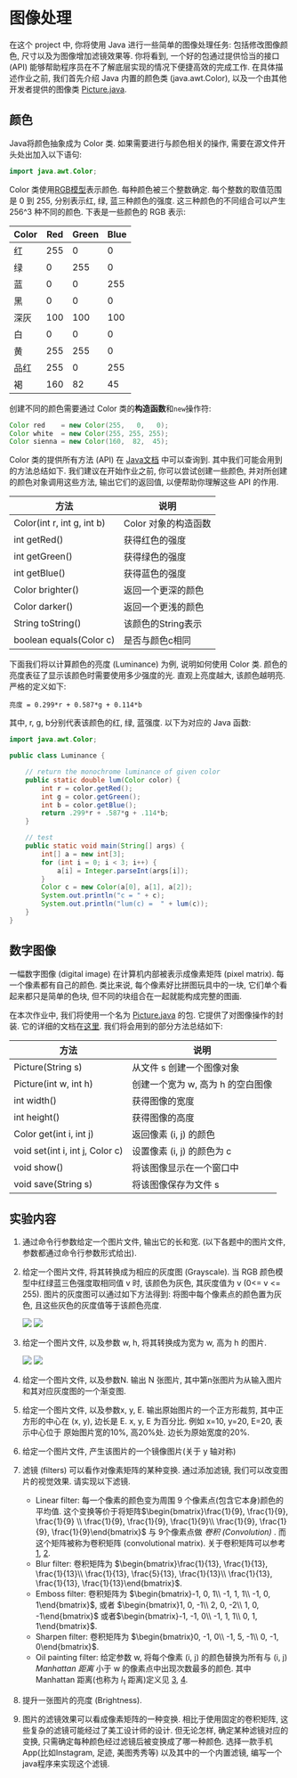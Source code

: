 # 图像处理

在这个 project 中, 你将使用 Java 进行一些简单的图像处理任务: 包括修改图像颜色, 尺寸以及为图像增加滤镜效果等. 你将看到, 一个好的包通过提供恰当的接口 (API) 能够帮助程序员在不了解底层实现的情况下便捷高效的完成工作. 
在具体描述作业之前, 我们首先介绍 Java 内置的颜色类 (java.awt.Color), 
以及一个由其他开发者提供的图像类 [Picture.java](Picture.java).

## 颜色 

Java将颜色抽象成为 Color 类. 如果需要进行与颜色相关的操作, 
需要在源文件开头处出加入以下语句:

```java
import java.awt.Color;
```

Color 类使用[RGB模型](https://en.wikipedia.org/wiki/RGB_color_model)表示颜色. 
每种颜色被三个整数确定. 每个整数的取值范围是 0 到 255,
分别表示红, 绿, 蓝三种颜色的强度. 这三种颜色的不同组合可以产生 256^3 种不同的颜色.
下表是一些颜色的 RGB 表示:

|Color      |Red    |Green    |Blue|
|-----    |-----   |------   |-----|
|红       |  255   |     0   |    0
|绿       |    0   |   255   |    0
|蓝       |    0   |     0   |  255
|黑       |    0   |     0   |    0
|深灰     |  100   |   100   |  100
|白       |    0   |     0   |    0
|黄       |  255   |   255   |    0
|品红     |  255   |     0   |  255
|褐       |  160   |    82   |   45

创建不同的颜色需要通过 Color 类的**构造函数**和`new`操作符:

```java
Color red    = new Color(255,   0,   0);  
Color white  = new Color(255, 255, 255);  
Color sienna = new Color(160,  82,  45);
```

Color 类的提供所有方法 (API) 在 
[Java文档](http://docs.oracle.com/javase/6/docs/api/java/awt/Color.html)
中可以查询到. 其中我们可能会用到的方法总结如下. 我们建议在开始作业之前, 你可以尝试创建一些颜色, 并对所创建的颜色对象调用这些方法, 输出它们的返回值, 以便帮助你理解这些 API 的作用. 

|方法  |说明|
|---|---|
|Color(int r, int g, int b)  |Color 对象的构造函数|
|int getRed()                |获得红色的强度|
|int getGreen()              |获得绿色的强度|
|int getBlue()               |获得蓝色的强度|
|Color brighter()            |返回一个更深的颜色|
|Color darker()              |返回一个更浅的颜色|
|String toString()           |该颜色的String表示|
|boolean equals(Color c)     |是否与颜色c相同|

下面我们将以计算颜色的亮度 (Luminance) 为例, 说明如何使用 Color 类.
颜色的亮度表征了显示该颜色时需要使用多少强度的光. 直观上亮度越大, 该颜色越明亮. 
严格的定义如下:

```
亮度 = 0.299*r + 0.587*g + 0.114*b
```

其中, r, g, b分别代表该颜色的红, 绿, 蓝强度. 以下为对应的 Java 函数:

```java
import java.awt.Color;

public class Luminance {

    // return the monochrome luminance of given color
    public static double lum(Color color) {
        int r = color.getRed();
        int g = color.getGreen();
        int b = color.getBlue();
        return .299*r + .587*g + .114*b;
    }

    // test 
    public static void main(String[] args) {
        int[] a = new int[3];
        for (int i = 0; i < 3; i++) {
            a[i] = Integer.parseInt(args[i]);
        }
        Color c = new Color(a[0], a[1], a[2]);
        System.out.println("c = " + c);
        System.out.println("lum(c) =  " + lum(c));
    }
}
```

## 数字图像 

一幅数字图像 (digital image) 在计算机内部被表示成像素矩阵 (pixel matrix).
每一个像素都有自己的颜色. 类比来说, 每个像素好比拼图玩具中的一块, 
它们单个看起来都只是简单的色块, 但不同的块组合在一起就能构成完整的图画. 

在本次作业中, 我们将使用一个名为 [Picture.java](Picture.java) 的包.
它提供了对图像操作的封装. 
它的详细的文档在[这里](Picture/Picture.html). 
我们将会用到的部分方法总结如下:

|方法  |说明|
|---|---|
|Picture(String s)               |从文件 s 创建一个图像对象|
|Picture(int w, int h)           |创建一个宽为 w, 高为 h 的空白图像|
|int width()                     |获得图像的宽度|
|int height()                    |获得图像的高度|
|Color get(int i, int j)         |返回像素 (i, j) 的颜色|
|void set(int i, int j, Color c) |设置像素 (i, j) 的颜色为 c|
|void show()                     |将该图像显示在一个窗口中|
|void save(String s)             |将该图像保存为文件 s|

## 实验内容

1. 通过命令行参数给定一个图片文件, 输出它的长和宽. (以下各题中的图片文件, 参数都通过命令行参数形式给出).

2. 给定一个图片文件, 将其转换成为相应的灰度图 (Grayscale). 当 RGB 颜色模型中红绿蓝三色强度取相同值 v 时, 该颜色为灰色, 其灰度值为 v (0<= v <= 255). 图片的灰度图可以通过如下方法得到: 将图中每个像素点的颜色置为灰色, 且这些灰色的灰度值等于该颜色亮度.

    ![](images/baboon.jpg) ![](images/baboon-grayscale.jpg)

3. 给定一个图片文件, 以及参数 w, h, 将其转换成为宽为 w, 高为 h 的图片.

    ![](images/mandrill200x400.jpg) ![](images/mandrill200x200.jpg)

4. 给定一个图片文件, 以及参数N. 输出 N 张图片, 其中第n张图片为从输入图片和其对应灰度图的一个渐变图. 

<!--
5. 给定一个图片文件, 输出一个它的矩形剪裁, 要求尽量去除图片中的空白边界 (automatic cropping). 
-->

5. 给定一个图片文件, 以及参数x, y, E. 输出原始图片的一个正方形裁剪, 其中正方形的中心在 (x, y), 边长是 E. x, y, E 为百分比. 例如 x=10, y=20, E=20, 表示中心位于 原始图片宽的10%, 高20%处. 边长为原始宽度的20%.

6. 给定一个图片文件, 产生该图片的一个镜像图片(关于 y 轴对称)

7. 滤镜 (filters) 可以看作对像素矩阵的某种变换. 通过添加滤镜, 我们可以改变图片的视觉效果. 请实现以下滤镜.
      * Linear filter: 每一个像素的颜色变为周围 9 个像素点(包含它本身)颜色的平均值. 这个变换等价于将矩阵$\begin{bmatrix}\frac{1}{9}, \frac{1}{9}, \frac{1}{9} \\ \frac{1}{9}, \frac{1}{9}, \frac{1}{9}\\ \frac{1}{9}, \frac{1}{9}, \frac{1}{9}\end{bmatrix}$ 与 9个像素点做 *卷积 (Convolution)* . 而这个矩阵被称为卷积矩阵 (convolutional matrix). 关于卷积矩阵可以参考[1](https://en.wikipedia.org/wiki/Kernel_(image_processing)), [2](https://docs.gimp.org/2.6/en/plug-in-convmatrix.html).
    * Blur filter: 卷积矩阵为 $\begin{bmatrix}\frac{1}{13}, \frac{1}{13}, \frac{1}{13}\\ \frac{1}{13}, \frac{5}{13}, \frac{1}{13}\\ \frac{1}{13}, \frac{1}{13}, \frac{1}{13}\end{bmatrix}$.
    * Emboss filter: 卷积矩阵为 $\begin{bmatrix}-1, 0, 1\\ -1, 1, 1\\ -1, 0, 1\end{bmatrix}$, 或者 $\begin{bmatrix}1, 0, -1\\ 2, 0, -2\\ 1, 0, -1\end{bmatrix}$ 或者$\begin{bmatrix}-1, -1, 0\\ -1, 1, 1\\ 0, 1, 1\end{bmatrix}$.
    * Sharpen filter: 卷积矩阵为 $\begin{bmatrix}0, -1, 0\\ -1, 5, -1\\ 0, -1, 0\end{bmatrix}$.
    * Oil painting filter: 给定参数 w, 将每个像素 (i, j) 的颜色替换为所有与 (i, j) *Manhattan 距离* 小于 w 的像素点中出现次数最多的颜色. 其中 Manhattan 距离(也称为 $l_1$ 距离)定义见 [3](https://en.wikipedia.org/wiki/Taxicab_geometry), [4](http://mathworld.wolfram.com/TaxicabMetric.html).

8. 提升一张图片的亮度 (Brightness).

9. 图片的滤镜效果可以看成像素矩阵的一种变换. 相比于使用固定的卷积矩阵, 这些复杂的滤镜可能经过了美工设计师的设计. 但无论怎样, 确定某种滤镜对应的变换, 只需确定每种颜色经过滤镜后被变换成了哪一种颜色. 选择一款手机App(比如Instagram, 足迹, 美图秀秀等) 以及其中的一个内置滤镜, 编写一个java程序来实现这个滤镜.

